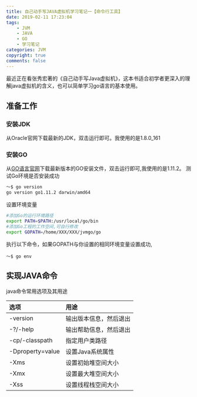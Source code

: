 ```yaml
---
title: 自己动手写JAVA虚拟机学习笔记一【命令行工具】
date: 2019-02-11 17:23:04
tags:
    - JVM
    - JAVA
    - GO
    - 学习笔记
categories: JVM
copyright: true
comments: false
---
```

最近正在看张秀宏著的《自己动手写Java虚拟机》，这本书适合初学者更深入的理解java虚拟机的含义，也可以简单学习go语言的基本使用。

## 准备工作

### 安装JDK
从Oracle官网下载最新的JDK，双击运行即可。我使用的是1.8.0_161

### 安装GO
从[GO语言官网](https://golang.org/dl/)下载最新版本的GO安装文件，双击运行即可,我使用的是1.11.2。
测试Go环境是否安装成功
``` bash
～$ go version
go version go1.11.2 darwin/amd64
```
设置环境变量
```bash
#添加Go的运行环境路径
export PATH=$PATH:/usr/local/go/bin
#添加Go工程的工作空间,可自行修改
export GOPATH=/home/XXX/XXX/jvmgo/go
```
执行以下命令，如果GOPATH与你设置的相同环境变量设置成功,
```base
～$ go env
```
## 实现JAVA命令

java命令常用选项及其用途

| 选项 | 用途 |
| :------ | :------ | 
| -version | 输出版本信息，然后退出 | 
| -?/-help	 | 输出帮助信息，然后退出 |
| -cp/-classpath | 指定用户类路径 |
| -Dproperty=value | 设置Java系统属性 |
| -Xms | 设置初始堆空间大小 |
| -Xmx | 设置最大堆空间大小 |
| -Xss | 设置线程栈空间大小 |